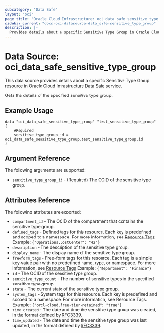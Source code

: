```yaml
---
subcategory: "Data Safe"
layout: "oci"
page_title: "Oracle Cloud Infrastructure: oci_data_safe_sensitive_type_group"
sidebar_current: "docs-oci-datasource-data_safe-sensitive_type_group"
description: |-
  Provides details about a specific Sensitive Type Group in Oracle Cloud Infrastructure Data Safe service
---
```


# Data Source: oci_data_safe_sensitive_type_group
This data source provides details about a specific Sensitive Type Group resource in Oracle Cloud Infrastructure Data Safe service.

Gets the details of the specified sensitive type group.


## Example Usage

```hcl
data "oci_data_safe_sensitive_type_group" "test_sensitive_type_group" {
	#Required
	sensitive_type_group_id = oci_data_safe_sensitive_type_group.test_sensitive_type_group.id
}
```

## Argument Reference

The following arguments are supported:

* `sensitive_type_group_id` - (Required) The OCID of the sensitive type group.


## Attributes Reference

The following attributes are exported:

* `compartment_id` - The OCID of the compartment that contains the sensitive type group.
* `defined_tags` - Defined tags for this resource. Each key is predefined and scoped to a namespace. For more information, see [Resource Tags](https://docs.cloud.oracle.com/iaas/Content/General/Concepts/resourcetags.htm) Example: `{"Operations.CostCenter": "42"}` 
* `description` - The description of the sensitive type group.
* `display_name` - The display name of the sensitive type group.
* `freeform_tags` - Free-form tags for this resource. Each tag is a simple key-value pair with no predefined name, type, or namespace. For more information, see [Resource Tags](https://docs.cloud.oracle.com/iaas/Content/General/Concepts/resourcetags.htm)  Example: `{"Department": "Finance"}` 
* `id` - The OCID of the sensitive type group.
* `sensitive_type_count` - The number of sensitive types in the specified sensitive type group.
* `state` - The current state of the sensitive type group.
* `system_tags` - System tags for this resource. Each key is predefined and scoped to a namespace. For more information, see Resource Tags. Example: `{"orcl-cloud.free-tier-retained": "true"}` 
* `time_created` - The date and time the sensitive type group was created, in the format defined by [RFC3339](https://tools.ietf.org/html/rfc3339).
* `time_updated` - The date and time the sensitive type group was last updated, in the format defined by [RFC3339](https://tools.ietf.org/html/rfc3339).

